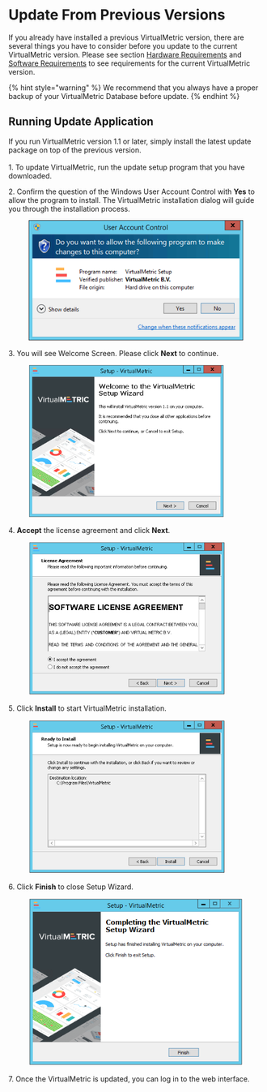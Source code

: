 # Update From Previous Versions

If you already have installed a previous VirtualMetric version, there are several things you have to consider before you update to the current VirtualMetric version. Please see section [Hardware Requirements](install-a-virtualmetric-server.md#hardware-requirements) and [Software Requirements](install-a-virtualmetric-server.md#software-requirements) to see requirements for the current VirtualMetric version.

{% hint style="warning" %}
We recommend that you always have a proper backup of your VirtualMetric Database before update.
{% endhint %}

## **Running Update Application**

If you run VirtualMetric version 1.1 or later, simply install the latest update package on top of the previous version.\
\
1\.      To update VirtualMetric, run the update setup program that you have downloaded.

2\.      Confirm the question of the Windows User Account Control with **Yes** to allow the program to install. The VirtualMetric installation dialog will guide you through the installation process.

<div align="left">

<figure><img src="../.gitbook/assets/image (133).png" alt=""><figcaption></figcaption></figure>

</div>

3\.      You will see Welcome Screen. Please click **Next** to continue.

<div align="left">

<figure><img src="../.gitbook/assets/SetupWelcome (3).png" alt="" width="386"><figcaption></figcaption></figure>

</div>

4\.      **Accept** the license agreement and click **Next**.

<div align="left">

<figure><img src="../.gitbook/assets/SetupLicensePage (1).png" alt="" width="389"><figcaption></figcaption></figure>

</div>

5\.      Click **Install** to start VirtualMetric installation.

<div align="left">

<figure><img src="../.gitbook/assets/SetupInstall (1).png" alt="" width="389"><figcaption></figcaption></figure>

</div>

6\.      Click **Finish** to close Setup Wizard.

<div align="left">

<figure><img src="../.gitbook/assets/SetupFinish (1).png" alt=""><figcaption></figcaption></figure>

</div>

7\.      Once the VirtualMetric is updated, you can log in to the web interface.
